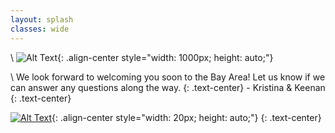 ```yaml
---
layout: splash
classes: wide
---
```


<!-- <span style="font-size: 70px;">Kristina and Keenan's Wedding</span>
{: .text-center} -->
\\
![Alt Text](/assets/images/meep/header.png){: .align-center style="width: 1000px; height: auto;"}

<!-- actions:
  - label: "Tell me more!"
    url: "schedule"
  - label: "RSVP"
    url: "rsvp"
  - label: "Something else!"
    url: "https://www.youtube.com/watch?v=dQw4w9WgXcQ" -->
\\
We look forward to welcoming you soon to the Bay Area! Let us know if we can answer any questions along the way.
{: .text-center}
\- Kristina & Keenan
{: .text-center}

[![Alt Text](/assets/images/click.png)](https://www.youtube.com/watch?v=dQw4w9WgXcQ){: .align-center style="width: 20px; height: auto;"}
{: .text-center}